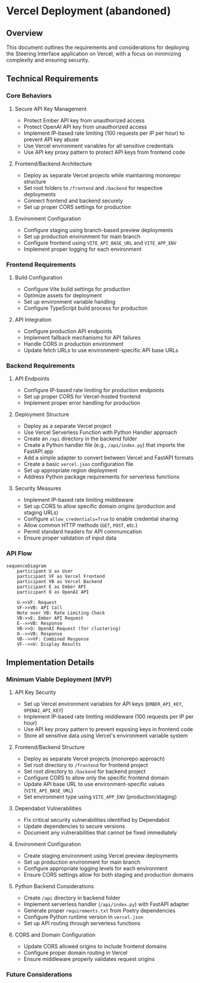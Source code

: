 # Vercel Deployment (abandoned)

## Overview
This document outlines the requirements and considerations for deploying the Steering Interface application on Vercel, with a focus on minimizing complexity and ensuring security.

## Technical Requirements

### Core Behaviors
1. Secure API Key Management
   - Protect Ember API key from unauthorized access
   - Protect OpenAI API key from unauthorized access
   - Implement IP-based rate limiting (100 requests per IP per hour) to prevent API key abuse
   - Use Vercel environment variables for all sensitive credentials
   - Use API key proxy pattern to protect API keys from frontend code

2. Frontend/Backend Architecture
   - Deploy as separate Vercel projects while maintaining monorepo structure
   - Set root folders to `/frontend` and `/backend` for respective deployments
   - Connect frontend and backend securely
   - Set up proper CORS settings for production

3. Environment Configuration
   - Configure staging using branch-based preview deployments
   - Set up production environment for main branch
   - Configure frontend using `VITE_API_BASE_URL` and `VITE_APP_ENV`
   - Implement proper logging for each environment

### Frontend Requirements
1. Build Configuration
   - Configure Vite build settings for production
   - Optimize assets for deployment
   - Set up environment variable handling
   - Configure TypeScript build process for production

2. API Integration
   - Configure production API endpoints
   - Implement fallback mechanisms for API failures
   - Handle CORS in production environment
   - Update fetch URLs to use environment-specific API base URLs

### Backend Requirements
1. API Endpoints
   - Configure IP-based rate limiting for production endpoints
   - Set up proper CORS for Vercel-hosted frontend
   - Implement proper error handling for production

2. Deployment Structure
   - Deploy as a separate Vercel project
   - Use Vercel Serverless Function with Python Handler approach
   - Create an `/api` directory in the backend folder
   - Create a Python handler file (e.g., `/api/index.py`) that imports the FastAPI app
   - Add a simple adapter to convert between Vercel and FastAPI formats
   - Create a basic `vercel.json` configuration file
   - Set up appropriate region deployment
   - Address Python package requirements for serverless functions

3. Security Measures
   - Implement IP-based rate limiting middleware
   - Set up CORS to allow specific domain origins (production and staging URLs)
   - Configure `allow_credentials=True` to enable credential sharing
   - Allow common HTTP methods (`GET`, `POST`, etc.)
   - Permit standard headers for API communication
   - Ensure proper validation of input data

### API Flow
```mermaid
sequenceDiagram
    participant U as User
    participant VF as Vercel Frontend
    participant VB as Vercel Backend
    participant E as Ember API
    participant O as OpenAI API

    U->>VF: Request
    VF->>VB: API Call
    Note over VB: Rate Limiting Check
    VB->>E: Ember API Request
    E-->>VB: Response
    VB->>O: OpenAI Request (for clustering)
    O-->>VB: Response
    VB-->>VF: Combined Response
    VF-->>U: Display Results
```

## Implementation Details

### Minimum Viable Deployment (MVP)
1. API Key Security
   - Set up Vercel environment variables for API keys (`EMBER_API_KEY`, `OPENAI_API_KEY`)
   - Implement IP-based rate limiting middleware (100 requests per IP per hour)
   - Use API key proxy pattern to prevent exposing keys in frontend code
   - Store all sensitive data using Vercel's environment variable system

2. Frontend/Backend Structure
   - Deploy as separate Vercel projects (monorepo approach)
   - Set root directory to `/frontend` for frontend project
   - Set root directory to `/backend` for backend project
   - Configure CORS to allow only the specific frontend domain
   - Update API base URL to use environment-specific values (`VITE_API_BASE_URL`)
   - Set environment type using `VITE_APP_ENV` (production/staging)

3. Dependabot Vulnerabilities
   - Fix critical security vulnerabilities identified by Dependabot
   - Update dependencies to secure versions
   - Document any vulnerabilities that cannot be fixed immediately

4. Environment Configuration
   - Create staging environment using Vercel preview deployments
   - Set up production environment for main branch
   - Configure appropriate logging levels for each environment
   - Ensure CORS settings allow for both staging and production domains

5. Python Backend Considerations
   - Create `/api` directory in backend folder
   - Implement serverless handler (`/api/index.py`) with FastAPI adapter
   - Generate proper `requirements.txt` from Poetry dependencies
   - Configure Python runtime version in `vercel.json`
   - Set up API routing through serverless functions

6. CORS and Domain Configuration
   - Update CORS allowed origins to include frontend domains
   - Configure proper domain routing in Vercel
   - Ensure middleware properly validates request origins

### Future Considerations
